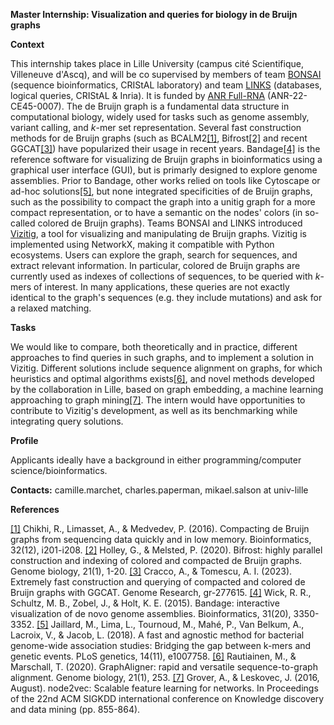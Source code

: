 **Master Internship: Visualization and queries for biology in de Bruijn graphs**

**Context**

This internship takes place in Lille University (campus cité Scientifique, Villeneuve d'Ascq), and will be co supervised by members of team [BONSAI](https://www.cristal.univ-lille.fr/bonsai/) (sequence bioinformatics, CRIStAL laboratory) and team [LINKS](https://team.inria.fr/links/fr/) (databases, logical queries, CRIStAL & Inria). 
It is funded by [ANR Full-RNA](https://anr.fr/Projet-ANR-22-CE45-0007) (ANR-22-CE45-0007).
The de Bruijn graph is a fundamental data structure in computational biology, widely used for tasks such as genome assembly, variant calling, and *k*-mer set representation. 
Several fast construction methods for de Bruijn graphs (such as BCALM2[[1]](https://academic.oup.com/bioinformatics/article/32/12/i201/2289008), Bifrost[[2]](https://genomebiology.biomedcentral.com/articles/10.1186/s13059-020-02135-8) and recent GGCAT[[3]](https://genome.cshlp.org/content/early/2023/05/30/gr.277615.122.abstract)) have popularized their usage in recent years. 
Bandage[[4]](https://academic.oup.com/bioinformatics/article/31/20/3350/196114) is the reference software for visualizing de Bruijn graphs in bioinformatics using a graphical user interface (GUI), but is primarly designed to explore genome assemblies. 
Prior to Bandage, other works relied on tools like Cytoscape or ad-hoc solutions[[5]](https://gitlab.inria.fr/pydisk/examples/vizitig), but none integrated specificities of de Bruijn graphs, such as the possibility to compact the graph into a unitig graph for a more compact representation, or to have a semantic on the nodes' colors (in so-called colored de Bruijn graphs).
Teams BONSAI and LINKS introduced [Vizitig](https://gitlab.inria.fr/pydisk/examples/vizitig), a tool for visualizing and manipulating de Bruijn graphs. Vizitig is implemented using NetworkX, making it compatible with Python ecosystems. 
Users can explore the graph, search for sequences, and extract relevant information. In particular, colored de Bruijn graphs are currently used as indexes of collections of sequences, to be queried with *k*-mers of interest. 
In many applications, these queries are not exactly identical to the graph's sequences (e.g. they include mutations) and ask for a relaxed matching.

**Tasks**

We would like to compare, both theoretically and in practice, different approaches to find queries in such graphs, and to implement a solution in Vizitig. 
Different solutions include sequence alignment on graphs, for which heuristics and optimal algorithms exists[[6]](https://link.springer.com/article/10.1186/s13059-020-02157-2), and novel methods developed by the collaboration in Lille, based on graph embedding, a machine learning approaching to graph mining[[7]](https://dl.acm.org/doi/abs/10.1145/2939672.2939754). 
The intern would have opportunities to contribute to Vizitig's development, as well as its benchmarking while integrating query solutions.

**Profile**

Applicants ideally have a background in either programming/computer science/bioinformatics.

**Contacts:** camille.marchet, charles.paperman, mikael.salson at univ-lille

**References**

[[1]](https://academic.oup.com/bioinformatics/article/32/12/i201/2289008) Chikhi, R., Limasset, A., & Medvedev, P. (2016). Compacting de Bruijn graphs from sequencing data quickly and in low memory. Bioinformatics, 32(12), i201-i208.
[[2]](https://genomebiology.biomedcentral.com/articles/10.1186/s13059-020-02135-8) Holley, G., & Melsted, P. (2020). Bifrost: highly parallel construction and indexing of colored and compacted de Bruijn graphs. Genome biology, 21(1), 1-20.
[[3]](https://genome.cshlp.org/content/early/2023/05/30/gr.277615.122.abstract) Cracco, A., & Tomescu, A. I. (2023). Extremely fast construction and querying of compacted and colored de Bruijn graphs with GGCAT. Genome Research, gr-277615.
[[4]](https://academic.oup.com/bioinformatics/article/31/20/3350/196114) Wick, R. R., Schultz, M. B., Zobel, J., & Holt, K. E. (2015). Bandage: interactive visualization of de novo genome assemblies. Bioinformatics, 31(20), 3350-3352.
[[5]](https://gitlab.inria.fr/pydisk/examples/vizitig) Jaillard, M., Lima, L., Tournoud, M., Mahé, P., Van Belkum, A., Lacroix, V., & Jacob, L. (2018). A fast and agnostic method for bacterial genome-wide association studies: Bridging the gap between k-mers and genetic events. PLoS genetics, 14(11), e1007758.
[[6]](https://link.springer.com/article/10.1186/s13059-020-02157-2) Rautiainen, M., & Marschall, T. (2020). GraphAligner: rapid and versatile sequence-to-graph alignment. Genome biology, 21(1), 253.
[[7]](https://dl.acm.org/doi/abs/10.1145/2939672.2939754) Grover, A., & Leskovec, J. (2016, August). node2vec: Scalable feature learning for networks. In Proceedings of the 22nd ACM SIGKDD international conference on Knowledge discovery and data mining (pp. 855-864).
